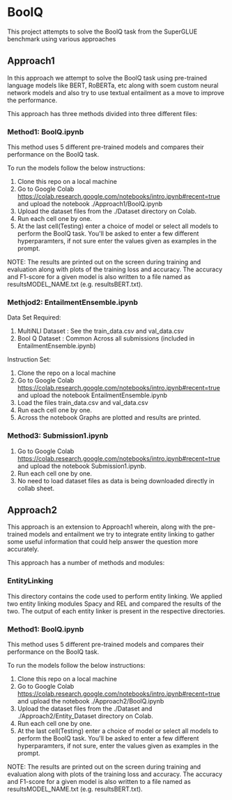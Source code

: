 # BoolQ
This project attempts to solve the BoolQ task from the SuperGLUE benchmark using various approaches

## Approach1

In this approach we attempt to solve the BoolQ task using pre-trained language models like BERT, RoBERTa, etc along with soem custom neural network models and also try to use textual entailment as a move to improve the performance.

This approach has three methods divided into three different files:

### Method1: BoolQ.ipynb

This method uses 5 different pre-trained models and compares their performance on the BoolQ task.

To run the models follow the below instructions:

1) Clone this repo on a local machine
2) Go to Google Colab https://colab.research.google.com/notebooks/intro.ipynb#recent=true and upload the notebook ./Approach1/BoolQ.ipynb
3) Upload the dataset files from the ./Dataset directory on Colab.
4) Run each cell one by one.
5) At the last cell(Testing) enter a choice of model or select all models to perform the BoolQ task. You'll be asked to enter a few different hyperparamters, if not sure enter the values given as examples in the prompt.

NOTE: The results are printed out on the screen during training and evaluation along with plots of the training loss and accuracy.
The accuracy and F1-score for a given model is also written to a file named as resultsMODEL_NAME.txt (e.g. resultsBERT.txt).

### Methjod2: EntailmentEnsemble.ipynb

Data Set Required:
1) MultiNLI Dataset : See the train_data.csv and val_data.csv
2) Bool Q Dataset : Common Across all submissions (included in EntailmentEnsemble.ipynb)

Instruction Set:
1) Clone the repo on a local machine
2) Go to Google Colab https://colab.research.google.com/notebooks/intro.ipynb#recent=true and upload the notebook EntailmentEnsemble.ipynb
3) Load the files train_data.csv and val_data.csv
4) Run each cell one by one.
5) Across the notebook Graphs are plotted and results are printed.

### Method3: Submission1.ipynb

1) Go to Google Colab https://colab.research.google.com/notebooks/intro.ipynb#recent=true and upload the notebook Submission1.ipynb.
2) Run each cell one by one.
3) No need to load dataset files as data is being downloaded directly in collab sheet.

## Approach2

This approach is an extension to Approach1 wherein, along with the pre-trained models and entailment we try to integrate entity linking to gather some useful information that could help answer the question more accurately.

This approach has a number of methods and modules:

### EntityLinking

This directory contains the code used to perform entity linking. We applied two entity linking modules Spacy and REL and compared the results of the two.
The output of each entity linker is present in the respective directories.

### Method1: BoolQ.ipynb

This method uses 5 different pre-trained models and compares their performance on the BoolQ task.

To run the models follow the below instructions:

1) Clone this repo on a local machine
2) Go to Google Colab https://colab.research.google.com/notebooks/intro.ipynb#recent=true and upload the notebook ./Approach2/BoolQ.ipynb
3) Upload the dataset files from the ./Dataset and ./Approach2/Entity_Dataset directory on Colab.
4) Run each cell one by one.
5) At the last cell(Testing) enter a choice of model or select all models to perform the BoolQ task. You'll be asked to enter a few different hyperparamters, if not sure, enter the values given as examples in the prompt.

NOTE: The results are printed out on the screen during training and evaluation along with plots of the training loss and accuracy.
The accuracy and F1-score for a given model is also written to a file named as resultsMODEL_NAME.txt (e.g. resultsBERT.txt).







